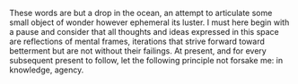 These words are but a drop in the ocean, an attempt to articulate some small object of wonder however ephemeral its luster. I must here begin with a pause and consider that all thoughts and ideas expressed in this space are reflections of mental frames, iterations that strive forward toward betterment but are not without their failings. At present, and for every subsequent present to follow, let the following principle not forsake me: in knowledge, agency. 
